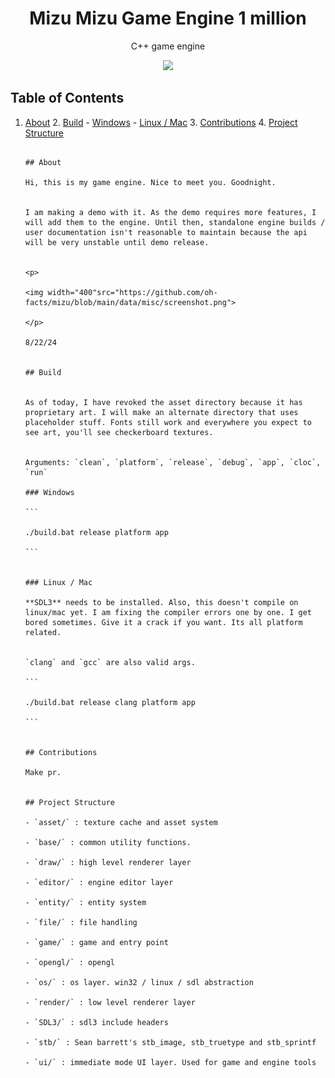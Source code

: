 <p>
<h1 align="center">Mizu Mizu Game Engine 1 million</h2>
<p align="center">C++ game engine</p>
<p align="center">
<img width="400"src="https://github.com/user-attachments/assets/7ee7d368-0b47-4dda-9650-a31f11ec7557">
</p>
</p>

## Table of Contents

1. [About](#about)
					 2. [Build](#build)
											- [Windows](#windows)
																	- [Linux / Mac](#linux--mac)
																									3. [Contributions](#contributions)
																																		 4. [Project Structure](#project-structure)
																																														
																																														## About
																																														Hi, this is my game engine. Nice to meet you. Goodnight.
																																														
																																														I am making a demo with it. As the demo requires more features, I will add them to the engine. Until then, standalone engine builds / user documentation isn't reasonable to maintain because the api will be very unstable until demo release.
																																														
																																														<p>
																																														<img width="400"src="https://github.com/oh-facts/mizu/blob/main/data/misc/screenshot.png">
																																														</p>
																																														8/22/24
																																														
																																														## Build
																																														
																																														As of today, I have revoked the asset directory because it has proprietary art. I will make an alternate directory that uses placeholder stuff. Fonts still work and everywhere you expect to see art, you'll see checkerboard textures.
																																														
																																														Arguments: `clean`, `platform`, `release`, `debug`, `app`, `cloc`, `run`
																																														### Windows
																																														```
																																														./build.bat release platform app
																																														```
																																														
																																														### Linux / Mac
																																														**SDL3** needs to be installed. Also, this doesn't compile on linux/mac yet. I am fixing the compiler errors one by one. I get bored sometimes. Give it a crack if you want. Its all platform related.
																																														
																																														`clang` and `gcc` are also valid args. 
																																														```
																																														./build.bat release clang platform app
																																														```
																																														
																																														## Contributions
																																														Make pr.
																																														
																																														## Project Structure
																																														- `asset/` : texture cache and asset system
																																														- `base/` : common utility functions.
																																														- `draw/` : high level renderer layer
																																														- `editor/` : engine editor layer
																																														- `entity/` : entity system
																																														- `file/` : file handling
																																														- `game/` : game and entry point
																																														- `opengl/` : opengl
																																														- `os/` : os layer. win32 / linux / sdl abstraction
																																														- `render/` : low level renderer layer
																																														- `SDL3/` : sdl3 include headers
																																														- `stb/` : Sean barrett's stb_image, stb_truetype and stb_sprintf
																																														- `ui/` : immediate mode UI layer. Used for game and engine tools